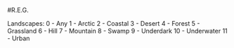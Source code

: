 #R.E.G.

Landscapes:
0 - Any
1 - Arctic
2 - Coastal
3 - Desert
4 - Forest
5 - Grassland
6 - Hill
7 - Mountain
8 - Swamp
9 - Underdark
10 - Underwater
11 - Urban